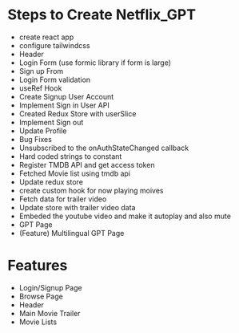 # Steps to Create Netflix_GPT
- create react app
- configure tailwindcss
- Header
- Login Form  (use formic library if form is large)
- Sign up From
- Login Form validation
- useRef Hook
- Create Signup User Account
- Implement Sign in User API
- Created Redux Store with userSlice
- Implement Sign out
- Update Profile
- Bug Fixes
- Unsubscribed to the onAuthStateChanged callback
- Hard coded strings to constant
- Register TMDB API and get access token
- Fetched Movie list using tmdb api
- Update redux store
- create custom hook for now playing moives
- Fetch data for trailer video
- Update store with trailer video data
- Embeded the youtube video and make it autoplay and also mute
- GPT Page
- (Feature) Multilingual GPT Page

# Features
- Login/Signup Page
- Browse Page
-  Header
-  Main Movie Trailer
- Movie Lists